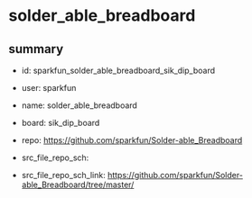 # solder_able_breadboard
 
## summary 
* id: sparkfun_solder_able_breadboard_sik_dip_board
* user: sparkfun
* name: solder_able_breadboard
* board: sik_dip_board
* repo: https://github.com/sparkfun/Solder-able_Breadboard



* src_file_repo_sch: 
* src_file_repo_sch_link: https://github.com/sparkfun/Solder-able_Breadboard/tree/master/




